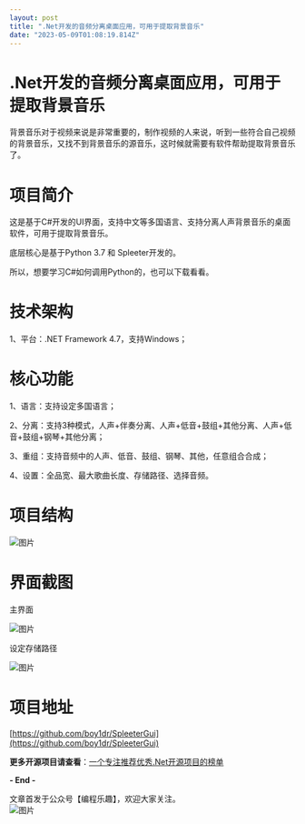 ```yaml
---
layout: post
title: ".Net开发的音频分离桌面应用，可用于提取背景音乐"
date: "2023-05-09T01:08:19.814Z"
---
```

.Net开发的音频分离桌面应用，可用于提取背景音乐
=========================

背景音乐对于视频来说是非常重要的，制作视频的人来说，听到一些符合自己视频的背景音乐，又找不到背景音乐的源音乐，这时候就需要有软件帮助提取背景音乐了。

**项目简介**
========

这是基于C#开发的UI界面，支持中文等多国语言、支持分离人声背景音乐的桌面软件，可用于提取背景音乐。

底层核心是基于Python 3.7 和 Spleeter开发的。

所以，想要学习C#如何调用Python的，也可以下载看看。

**技术架构**
========

1、平台：.NET Framework 4.7，支持Windows；

**核心功能**
========

1、语言：支持设定多国语言；

2、分离：支持3种模式，人声+伴奏分离、人声+低音+鼓组+其他分离、人声+低音+鼓组+钢琴+其他分离；

3、重组：支持音频中的人声、低音、鼓组、钢琴、其他，任意组合合成；

4、设置：全品宽、最大歌曲长度、存储路径、选择音频。

**项目结构**
========

![图片](https://img2023.cnblogs.com/blog/93789/202305/93789-20230508181155312-1519769206.png)

**界面截图**
========

主界面

![图片](https://img2023.cnblogs.com/blog/93789/202305/93789-20230508181155322-76738504.png)

设定存储路径

![图片](https://img2023.cnblogs.com/blog/93789/202305/93789-20230508181155309-2021033875.png)

**项目地址**
========

[https://github.com/boy1dr/SpleeterGui](https://github.com/boy1dr/SpleeterGui)

**更多开源项目请查看**：[一个专注推荐优秀.Net开源项目的榜单](https://github.com/bianchenglequ/NetCodeTop)

**\- End -**

文章首发于公众号【编程乐趣】，欢迎大家关注。  
![图片](https://img2020.cnblogs.com/blog/93789/202105/93789-20210520132522800-1532644404.jpg)